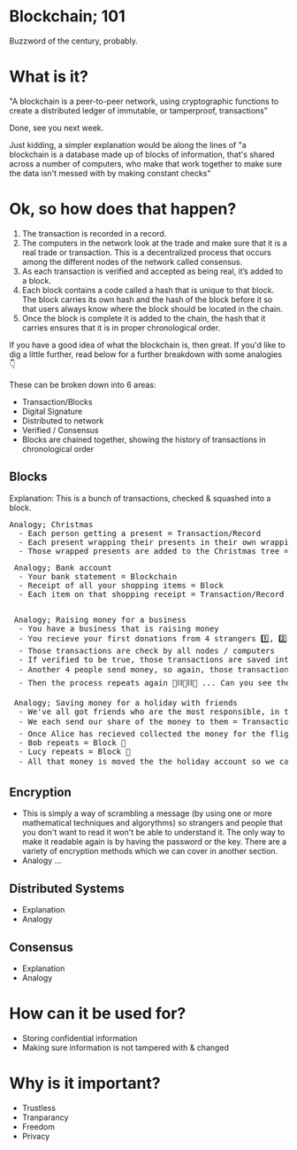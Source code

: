 # Blockchain; 101

Buzzword of the century, probably.

# What is it?

"A blockchain is a peer-to-peer network, using cryptographic functions to create a distributed ledger of immutable, or tamperproof, transactions"

Done, see you next week.

Just kidding, a simpler explanation would be along the lines of "a blockchain is a database made up of blocks of information, that's shared across a number of computers, who make that work together to make sure the data isn't messed with by making constant checks"

# Ok, so how does that happen?

1) The transaction is recorded in a record. 
2) The computers in the network look at the trade and make sure that it is a real trade or transaction. This is a decentralized process that occurs among the different nodes of the network called consensus.
3) As each transaction is verified and accepted as being real, it’s added to a block. 
4) Each block contains a code called a hash that is unique to that block. The block carries its own hash and the hash of the block before it so that users always know where the block should be located in the chain.
5) Once the block is complete it is added to the chain, the hash that it carries ensures that it is in proper chronological order.

If you have a good idea of what the blockchain is, then great. If you'd like to dig a little further, read below for a further breakdown with some analogies 👇

These can be broken down into 6 areas:
- Transaction/Blocks
- Digital Signature
- Distributed to network
- Verified / Consensus
- Blocks are chained together, showing the history of transactions in chronological order

## Blocks

Explanation: 
This is a bunch of transactions, checked & squashed into a block.

<pre>
Analogy; Christmas
  - Each person getting a present = Transaction/Record
  - Each present wrapping their presents in their own wrapping paper (grandparents always use the same wrapping paper, every year 😅) = Block
  - Those wrapped presents are added to the Christmas tree = Blockchain 
</pre>

<pre>
 Analogy; Bank account
  - Your bank statement = Blockchain 
  - Receipt of all your shopping items = Block
  - Each item on that shopping receipt = Transaction/Record
 </pre>
 
 <pre>
 Analogy; Raising money for a business
  - You have a business that is raising money
  - You recieve your first donations from 4 strangers 1️⃣, 2️⃣, 3️⃣ & 4️⃣
  - Those transactions are check by all nodes / computers
  - If verified to be true, those transactions are saved into a block 🔢
  - Another 4 people send money, so again, those transactions are checked and another block is created to fit those new transactions 🔢⛓🔢
  - Then the process repeats again 🔢⛓🔢⛓🔢 ... Can you see the block & chains ... blockchain forming?
</pre>

<pre>
 Analogy; Saving money for a holiday with friends
  - We've all got friends who are the most responsible, in this example we'll name them Alice, Bob, Lucy & Alejandro. They're each responsible for collecting money for a different thing, let's say flights, hotel & activities.
  - We each send our share of the money to them = Transaction/Record 1️⃣, 2️⃣, 3️⃣ & 4️⃣
  - Once Alice has recieved collected the money for the flights she'll check and everyone has paid = Block 🔢 
  - Bob repeats = Block 🔢
  - Lucy repeats = Block 🔢 
  - All that money is moved the the holiday account so we can go on a great holiday ☀ 🍹 = Blockchain 🔢⛓🔢⛓🔢
</pre>

## Encryption

- This is simply a way of scrambling a message (by using one or more mathematical techniques and algorythms) so strangers and people that you don't want to read it won't be able to understand it. The only way to make it readable again is by having the password or the key. There are a variety of encryption methods which we can cover in another section.
- Analogy ...

## Distributed Systems

- Explanation
- Analogy

## Consensus

- Explanation
- Analogy

# How can it be used for?

- Storing confidential information
- Making sure information is not tampered with & changed

# Why is it important?

- Trustless
- Tranparancy
- Freedom
- Privacy
